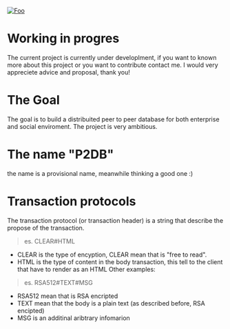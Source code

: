 
<a href="http://francescoscassillo.com/nodetondb/logo-nodeton.PNG" rel="logo">![Foo](http://francescoscassillo.com/nodetondb/logo-nodeton.PNG)</a>


# Working in progres
The current project is currently under developlment, if you want to known more about this project or you want to contribute contact me.
I would very appreciete advice and proposal, thank you!

# The Goal
The goal is to build a distribuited peer to peer database for both enterprise and social enviroment. The project is very ambitious.

# The name "P2DB"
the name is a provisional name, meanwhile thinking a good one :)

# Transaction protocols
The transaction protocol (or transaction header) is a string that describe the propose of the transaction.
 > es. CLEAR#HTML
 - CLEAR is the type of encyption, CLEAR mean that is "free to read".
 - HTML is the type of content in the body transaction, this tell to the client that have to render as an HTML
Other examples:
 > es. RSA512#TEXT#MSG
 - RSA512 mean that is RSA encripted
 - TEXT mean that the body is a plain text (as described before, RSA encipted)
 - MSG is an additinal aribtrary infomarion
